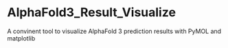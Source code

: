 # AlphaFold3_Result_Visualize
A convinent tool to visualize AlphaFold 3 prediction results with PyMOL and matplotlib
